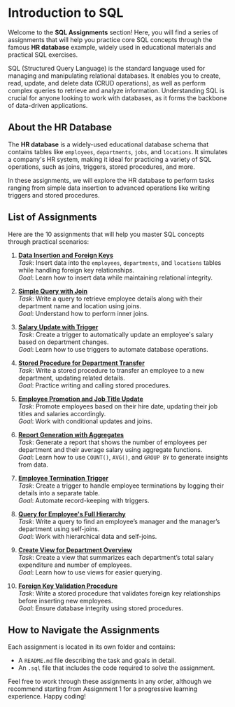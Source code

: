 # Introduction to SQL

Welcome to the **SQL Assignments** section! Here, you will find a series of assignments that will help you practice core SQL concepts through the famous **HR database** example, widely used in educational materials and practical SQL exercises.

SQL (Structured Query Language) is the standard language used for managing and manipulating relational databases. It enables you to create, read, update, and delete data (CRUD operations), as well as perform complex queries to retrieve and analyze information. Understanding SQL is crucial for anyone looking to work with databases, as it forms the backbone of data-driven applications.

## About the HR Database

The **HR database** is a widely-used educational database schema that contains tables like `employees`, `departments`, `jobs`, and `locations`. It simulates a company's HR system, making it ideal for practicing a variety of SQL operations, such as joins, triggers, stored procedures, and more.

In these assignments, we will explore the HR database to perform tasks ranging from simple data insertion to advanced operations like writing triggers and stored procedures.

## List of Assignments

Here are the 10 assignments that will help you master SQL concepts through practical scenarios:

1. **[Data Insertion and Foreign Keys](./assignment-1-data-insertion-foreign-keys/README.md)**  
   *Task*: Insert data into the `employees`, `departments`, and `locations` tables while handling foreign key relationships.  
   *Goal*: Learn how to insert data while maintaining relational integrity.

2. **[Simple Query with Join](./assignment-2-simple-query-join/README.md)**  
   *Task*: Write a query to retrieve employee details along with their department name and location using joins.  
   *Goal*: Understand how to perform inner joins.

3. **[Salary Update with Trigger](./assignment-3-salary-update-trigger/README.md)**  
   *Task*: Create a trigger to automatically update an employee's salary based on department changes.  
   *Goal*: Learn how to use triggers to automate database operations.

4. **[Stored Procedure for Department Transfer](./assignment-4-department-transfer/README.md)**  
   *Task*: Write a stored procedure to transfer an employee to a new department, updating related details.  
   *Goal*: Practice writing and calling stored procedures.

5. **[Employee Promotion and Job Title Update](./assignment-5-promotion-job-title/README.md)**  
   *Task*: Promote employees based on their hire date, updating their job titles and salaries accordingly.  
   *Goal*: Work with conditional updates and joins.

6. **[Report Generation with Aggregates](./assignment-6-report-generation/README.md)**  
   *Task*: Generate a report that shows the number of employees per department and their average salary using aggregate functions.  
   *Goal*: Learn how to use `COUNT()`, `AVG()`, and `GROUP BY` to generate insights from data.

7. **[Employee Termination Trigger](./assignment-7-termination-trigger/README.md)**  
   *Task*: Create a trigger to handle employee terminations by logging their details into a separate table.  
   *Goal*: Automate record-keeping with triggers.

8. **[Query for Employee's Full Hierarchy](./assignment-8-hierarchy-query/README.md)**  
   *Task*: Write a query to find an employee’s manager and the manager’s department using self-joins.  
   *Goal*: Work with hierarchical data and self-joins.

9. **[Create View for Department Overview](./assignment-9-department-overview-view/README.md)**  
   *Task*: Create a view that summarizes each department’s total salary expenditure and number of employees.  
   *Goal*: Learn how to use views for easier querying.

10. **[Foreign Key Validation Procedure](./assignment-10-fk-validation-procedure/README.md)**  
    *Task*: Write a stored procedure that validates foreign key relationships before inserting new employees.  
    *Goal*: Ensure database integrity using stored procedures.

## How to Navigate the Assignments

Each assignment is located in its own folder and contains:
- A `README.md` file describing the task and goals in detail.
- An `.sql` file that includes the code required to solve the assignment.

Feel free to work through these assignments in any order, although we recommend starting from Assignment 1 for a progressive learning experience. Happy coding!
